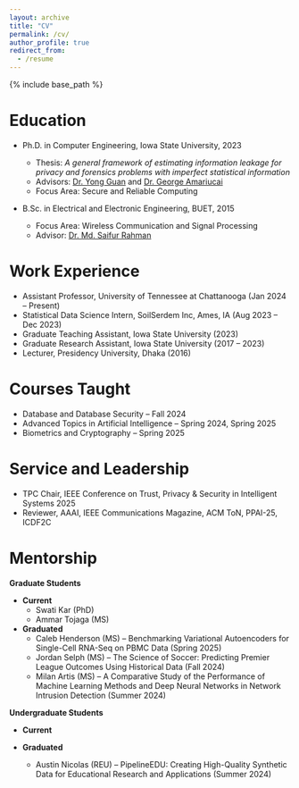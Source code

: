 ```yaml
---
layout: archive
title: "CV"
permalink: /cv/
author_profile: true
redirect_from:
  - /resume
---
```


{% include base_path %}

Education
======
* Ph.D. in Computer Engineering, Iowa State University, 2023  
  * Thesis: *A general framework of estimating information leakage for privacy and forensics problems with imperfect statistical information*  
  * Advisors: [Dr. Yong Guan](https://home.engineering.iastate.edu/~guan/) and [Dr. George Amariucai](https://traianamariucai.wixsite.com/amariucai)  
  * Focus Area: Secure and Reliable Computing  

* B.Sc. in Electrical and Electronic Engineering, BUET, 2015  
  * Focus Area: Wireless Communication and Signal Processing  
  * Advisor: [Dr. Md. Saifur Rahman](https://eee.buet.ac.bd/people/faculty/dmsr)  

Work Experience
======
* Assistant Professor, University of Tennessee at Chattanooga (Jan 2024 – Present)  
* Statistical Data Science Intern, SoilSerdem Inc, Ames, IA (Aug 2023 – Dec 2023)  
* Graduate Teaching Assistant, Iowa State University (2023)  
* Graduate Research Assistant, Iowa State University (2017 – 2023)  
* Lecturer, Presidency University, Dhaka (2016)  

Courses Taught
======
* Database and Database Security – Fall 2024  
* Advanced Topics in Artificial Intelligence – Spring 2024, Spring 2025  
* Biometrics and Cryptography – Spring 2025  

Service and Leadership
======
* TPC Chair, IEEE Conference on Trust, Privacy & Security in Intelligent Systems 2025  
* Reviewer, AAAI, IEEE Communications Magazine, ACM ToN, PPAI-25, ICDF2C  

Mentorship
======
**Graduate Students**
* **Current**
  * Swati Kar (PhD) 
  * Ammar Tojaga (MS)
* **Graduated**
  * Caleb Henderson (MS) – Benchmarking Variational Autoencoders for Single-Cell RNA-Seq on PBMC Data (Spring 2025)
  * Jordan Selph (MS) – The Science of Soccer: Predicting Premier League Outcomes Using Historical Data (Fall 2024)
  * Milan Artis (MS) – A Comparative Study of the Performance of Machine Learning Methods and Deep Neural Networks in Network Intrusion Detection (Summer 2024)  

**Undergraduate Students**
* **Current**
 
* **Graduated**
  * Austin Nicolas (REU) – PipelineEDU: Creating High-Quality Synthetic Data for Educational Research and Applications (Summer 2024)
